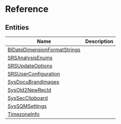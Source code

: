 
# Reference


## Entities

|Name|Description|
|---|---|
|[BIDateDimensionFormatStrings](BIDateDimensionFormatStrings.cdm.json)||
|[SRSAnalysisEnums](SRSAnalysisEnums.cdm.json)||
|[SRSUpdateOptions](SRSUpdateOptions.cdm.json)||
|[SRSUserConfiguration](SRSUserConfiguration.cdm.json)||
|[SysDocuBrandImages](SysDocuBrandImages.cdm.json)||
|[SysOld2NewRecId](SysOld2NewRecId.cdm.json)||
|[SysSecClipboard](SysSecClipboard.cdm.json)||
|[SysSQMSettings](SysSQMSettings.cdm.json)||
|[TimezoneInfo](TimezoneInfo.cdm.json)||
